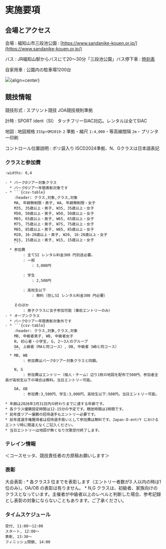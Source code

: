 # 実施要項

## 会場とアクセス

会場
    : 福知山市三段池公園
    : [https://www.sandanike-kouen.or.jp/](https://www.sandanike-kouen.or.jp/)

バス
    : JR福知山駅からバスにて20～30分「三段池公園」バス停下車
    : [時刻表](https://www.city.fukuchiyama.lg.jp/uploaded/attachment/33244.pdf)

自家用車
    : 公園内の駐車場1200台

![](https://www.sandanike-kouen.or.jp/wp-content/uploads/2022/10/map.jpeg){align=center}

## 競技情報

競技形式
    : スプリント競技  JOA競技規則準拠

計時
    : SPORT ident（SI） タッチフリーSIAC対応。レンタルは全てSIAC

地図
    : 地図規格 `ISSprOM2019-2` 準拠・縮尺 `1:4,000`・等高線間隔 `2m`・プリンター印刷

コントロール位置説明
    : ポリ袋入り ISCD2024準拠、N、Gクラスは日本語表記

### クラスと参加費

````{list-table}
:widths: 6,4

- * パークOツアー対象クラス
  * パークOツアー年間表彰対象です
- * ```{csv-table}
    :header: クラス,対象,クラス,対象
    MA, 年齢無制限・男子, WA, 年齢無制限・女子
    M35, 35歳以上・男子, W35, 35歳以上・女子
    M50, 50歳以上・男子, W50, 50歳以上・女子
    M65, 65歳以上・男子, W65, 65歳以上・女子
    M75, 75歳以上・男子, W75, 75歳以上・女子
    M85, 85歳以上・男子, W85, 85歳以上・女子
    M20, 16-20歳以上・男子, W20, 16-20歳以上・女子
    M15, 15歳以上・男子, W15, 15歳以上・女子
    ```
  * 参加費
        : 全てSI レンタル料金300 円別途必要。
        : 一般
            : 3,000円
        
        : 学生
            : 2,500円

        : 高校生以下
            : 無料（但しSI レンタル料金300 円必要）

    そのほか
        : 男子クラスに女子参加可能（事前エントリーのみ）
- * オープンクラス
  * パークOツアー年間表彰対象外です
- * ```{csv-table}
    :header: クラス,対象,クラス,対象
    MB, 中級者男子, WB, 中級者女子
    N, 初心者・小学生, G, 2～3人のグループ
    OA, 上級者（MAと同コース）, OB, 中級者（WBと同コース）
    ```
  * MB, WB
        : 参加費はパークOツアー対象クラスと同額。

    N, G
        : 参加費はエントリー（個人・チーム）辺り1枚の地図を配布で500円、参加者全員が高校生以下の場合は無料。当日エントリー可能。

    OA, OB
        : 参加費:3,500円、学生:3,000円、高校生以下:500円。当日エントリー可能。
````

```{tip}
* 年齢は2026年3月31日内の終わりまでに達する年齢です。
* 各クラス優勝設定時間は12-15分の予定です。競技時間は1時間です。
* 前年度ツアー優勝の招待選手もエントリー必要です。
* 前年度選手権獲得者は招待選手扱いとして参加費は無料です。Japan-O-entrY におけるエントリ時に間違えなくご記入ください。
* 当日エントリーは地図が無くなり次第受付終了します。
```

### テレイン情報

＜コースセッタ、競技責任者の方原稿お願いします＞

### 表彰

大会表彰
    : * 各クラス3 位までを表彰します（エントリー者数が3 人以内の時は1 位のみ）。OA/OB の表彰は有りません。
      * N,G クラスは、初級者、家族向けのクラスとなっています。主催者が中級者以上のレベルと判断した場合、参考記録とし表彰の対象にならないこともあります。ご了承ください。

### タイムスケジュール

```{csv-table}
受付, 11:00～12:00
スタート, 12:00～
表彰, 13:30～
フィニッシュ閉鎖, 14:00
```